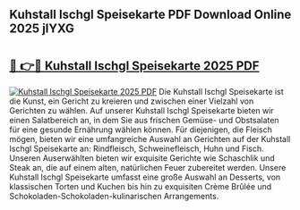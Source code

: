 ## Kuhstall Ischgl Speisekarte PDF Download Online 2025 jIYXG

# <h2><a href="http://gce296.nevu.top/?p=Kuhstall+Ischgl+Speisekarte">🔗 👉🔴 Kuhstall Ischgl Speisekarte 2025 PDF</a></h2>

[![Kuhstall Ischgl Speisekarte 2025 PDF](https://i.imgur.com/dBaPXMq.png)](http://gce296.nevu.top/?p=Kuhstall+Ischgl+Speisekarte)
Die Kuhstall Ischgl Speisekarte ist die Kunst, ein Gericht zu kreieren und zwischen einer Vielzahl von Gerichten zu wählen. Auf unserer Kuhstall Ischgl Speisekarte bieten wir einen Salatbereich an, in dem Sie aus frischen Gemüse- und Obstsalaten für eine gesunde Ernährung wählen können. Für diejenigen, die Fleisch mögen, bieten wir eine umfangreiche Auswahl an Gerichten auf der Kuhstall Ischgl Speisekarte an: Rindfleisch, Schweinefleisch, Huhn und Fisch. Unseren Auserwählten bieten wir exquisite Gerichte wie Schaschlik und Steak an, die auf einem alten, natürlichen Feuer zubereitet werden. Unsere Kuhstall Ischgl Speisekarte umfasst eine große Auswahl an Desserts, von klassischen Torten und Kuchen bis hin zu exquisiten Crème Brûlée und Schokoladen-Schokoladen-kulinarischen Arrangements.
